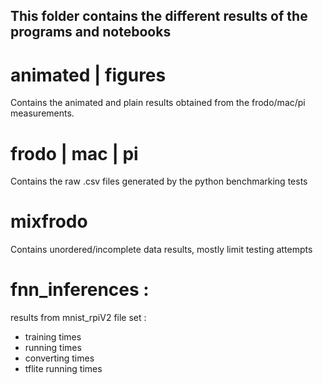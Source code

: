 ## This folder contains the different results of the programs and notebooks 
# animated | figures 
Contains the animated and plain results obtained from the frodo/mac/pi measurements.

# frodo | mac | pi 
Contains the raw .csv files generated by the python benchmarking tests

# mixfrodo
Contains unordered/incomplete data results, mostly limit testing attempts 

# fnn_inferences :
results from mnist_rpiV2 file set : 
- training times
- running times
- converting times
- tflite running times